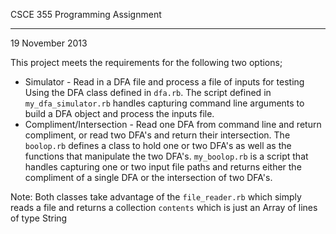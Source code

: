 CSCE 355 Programming Assignment
*******************************
19 November 2013

This project meets the requirements for the following two options;
* Simulator - Read in a DFA file and process a file of inputs for testing
	Using the DFA class defined in `dfa.rb`. The script defined in `my_dfa_simulator.rb` handles
	capturing command line arguments to build a DFA object and process the inputs file.
* Compliment/Intersection - Read one DFA from command line and return compliment, or read two 
	DFA's and return their intersection. The `boolop.rb` defines a class to hold one or two DFA's
	as well as the functions that manipulate the two DFA's. `my_boolop.rb` is a script that handles
	capturing one or two input file paths and returns either the compliment of a single DFA 
	or the intersection of two DFA's.

Note: Both classes take advantage of the `file_reader.rb` which simply reads a file and returns 
a collection `contents` which is just an Array of lines of type String

